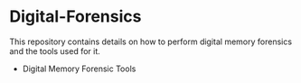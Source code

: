 # Digital-Forensics
This repository contains details on how to perform digital memory forensics and the tools used for it.

- Digital Memory Forensic Tools
